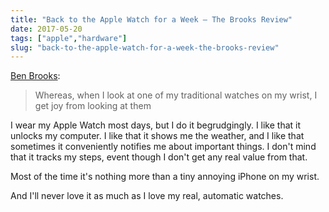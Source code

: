 ```yaml
---
title: "Back to the Apple Watch for a Week – The Brooks Review"
date: 2017-05-20
tags: ["apple","hardware"]
slug: "back-to-the-apple-watch-for-a-week-the-brooks-review"
---
```


[Ben Brooks][1]:

> Whereas, when I look at one of my traditional watches on my wrist, I get joy from looking at them 

I wear my Apple Watch most days, but I do it begrudgingly. I like that it unlocks my computer. I like that it shows me the weather, and I like that sometimes it conveniently notifies me about important things. I don't mind that it tracks my steps, event though I don't get any real value from that.

Most of the time it's nothing more than a tiny annoying iPhone on my wrist.

And I'll never love it as much as I love my real, automatic watches.

 [1]: https://brooksreview.net/2017/05/back-to-the-apple-watch-for-a-week/#more-21389
